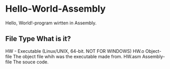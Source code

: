 # Hello-World-Assembly
Hello, World!-program wirtten in Assembly. 

File       Type            What is it?
--------------------------------------------------------------------------------
HW         -                Executable (Linux/UNIX, 64-bit. NOT FOR WINDOWS)
HW.o       Object-file      The object file whih was the executable made from.
HW.asm     Assembly-file    The souce code.

